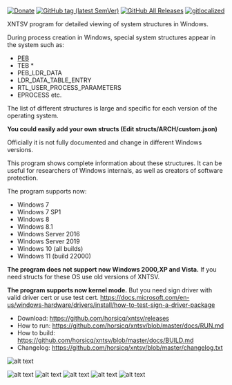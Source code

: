 [![Donate](https://img.shields.io/badge/Donate-PayPal-green.svg)](https://www.paypal.com/cgi-bin/webscr?cmd=_s-xclick&hosted_button_id=NF3FBD3KHMXDN)
[![GitHub tag (latest SemVer)](https://img.shields.io/github/tag/horsicq/xntsv.svg)](https://github.com/horsicq/xntsv/releases)
[![GitHub All Releases](https://img.shields.io/github/downloads/horsicq/xntsv/total.svg)](https://github.com/horsicq/xntsv/releases)
[![gitlocalized ](https://gitlocalize.com/repo/4736/whole_project/badge.svg)](https://github.com/horsicq/XTranslation)

XNTSV program for detailed viewing of system structures in Windows.

During process creation in Windows, special system structures appear in the system such as:

* [PEB](https://en.wikipedia.org/wiki/Process_Environment_Block)
* TEB *
* PEB_LDR_DATA
* LDR_DATA_TABLE_ENTRY
* RTL_USER_PROCESS_PARAMETERS
* EPROCESS etc.

The list of different structures is large and specific for each version of the operating system.

**You could easily add your own structs (Edit structs/ARCH/custom.json)**

Officially it is not fully documented and change in different Windows versions.

This program shows complete information about these structures. 
It can be useful for researchers of Windows internals, as well as creators of software protection.

The program supports now:

* Windows 7
* Windows 7 SP1
* Windows 8
* Windows 8.1
* Windows Server 2016
* Windows Server 2019
* Windows 10 (all builds)
* Windows 11 (build 22000)

**The program does not support now Windows 2000,XP and Vista.** If you need structs for these OS use old versions of XNTSV.

**The program supports now kernel mode.** But you need sign driver with valid driver cert or use test cert. https://docs.microsoft.com/en-us/windows-hardware/drivers/install/how-to-test-sign-a-driver-package

* Download: https://github.com/horsicq/xntsv/releases
* How to run: https://github.com/horsicq/xntsv/blob/master/docs/RUN.md
* How to build: https://github.com/horsicq/xntsv/blob/master/docs/BUILD.md
* Changelog: https://github.com/horsicq/xntsv/blob/master/changelog.txt

![alt text](https://github.com/horsicq/xntsv/blob/master/mascots/xntsv.png "Mascot")

![alt text](https://github.com/horsicq/xntsv/blob/master/docs/1.png "1")
![alt text](https://github.com/horsicq/xntsv/blob/master/docs/2.png "2")
![alt text](https://github.com/horsicq/xntsv/blob/master/docs/3.png "3")
![alt text](https://github.com/horsicq/xntsv/blob/master/docs/4.png "4")
![alt text](https://github.com/horsicq/xntsv/blob/master/docs/5.png "5")

